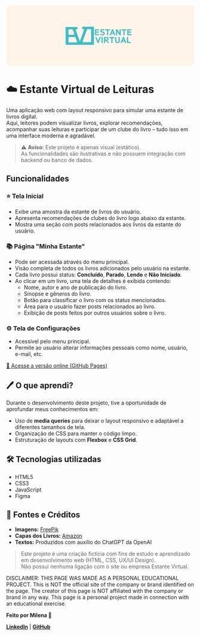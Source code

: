 ![Banner do projeto](docs/assets/imgs/banner.jpg)

# ☁️ Estante Virtual de Leituras

Uma aplicação web com layout responsivo para simular uma estante de livros digital.  
Aqui, leitores podem visualizar livros, explorar recomendações, acompanhar suas leituras e participar de um clube do livro – tudo isso em uma interface moderna e agradável.

> ⚠️ **Aviso:** Este projeto é apenas visual (estático).  
> As funcionalidades são ilustrativas e não possuem integração com backend ou banco de dados.

## Funcionalidades
### ⭐ Tela Inicial

- Exibe uma amostra da estante de livros do usuário.
- Apresenta recomendações de clubes do livro logo abaixo da estante.
- Mostra uma seção com posts relacionados aos livros da estante do usuário.

### 📚 Página "Minha Estante"

- Pode ser acessada através do menu principal.
- Visão completa de todos os livros adicionados pelo usuário na estante.
- Cada livro possui status: **Concluído**, **Parado**, **Lendo** e **Não Iniciado**.
- Ao clicar em um livro, uma tela de detalhes é exibida contendo:
  - Nome, autor e ano de publicação do livro.
  - Sinopse e gêneros do livro.
  - Botão para classificar o livro com os status mencionados.
  - Área para o usuário fazer posts relacionados ao livro.
  - Exibição de posts feitos por outros usuários sobre o livro.

### ⚙️ Tela de Configurações

- Acessível pelo menu principal.
- Permite ao usuário alterar informações pessoais como nome, usuário, e-mail, etc.

[🔗 Acesse a versão online (GitHub Pages)](https://itsmihh.github.io/projeto-estante-virtual/)


## 🖊️ O que aprendi?

Durante o desenvolvimento deste projeto, tive a oportunidade de aprofundar meus conhecimentos em:

- Uso de **media queries** para deixar o layout responsivo e adaptável a diferentes tamanhos de tela.
- Organização de CSS para manter o código limpo.
- Estruturação de layouts com **Flexbox** e **CSS Grid**.

## 🛠️ Tecnologias utilizadas

- HTML5
- CSS3
- JavaScript
- Figma

## 🤍 Fontes e Créditos

- **Imagens:** [FreePik](https://www.freepik.com/)
- **Capas dos Livros:** [Amazon](https://www.amazon.com.br)
- **Textos:** Produzidos com auxílio do ChatGPT da OpenAI



> Este projeto é uma criação fictícia com fins de estudo e aprendizado em desenvolvimento web (HTML, CSS, UX/UI Design).  
Não possui nenhuma ligação com o site ou empresa Estante Virtual.

DISCLAIMER: THIS PAGE WAS MADE AS A PERSONAL EDUCATIONAL PROJECT. This is NOT the official site of the company or brand identified on the page. The creator of this page is NOT affiliated with the company or brand in any way. This page is a personal project made in connection with an educational exercise.



**Feito por Milena 💜**

[**LinkedIn**](https://www.linkedin.com/in/milena-cristina-da-silva-0ba768318/)  | [**GitHub**](https://github.com/itsmihh)
